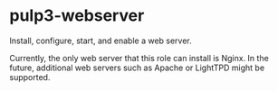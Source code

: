 pulp3-webserver
===============

Install, configure, start, and enable a web server.

Currently, the only web server that this role can install is Nginx. In the
future, additional web servers such as Apache or LightTPD might be supported.
